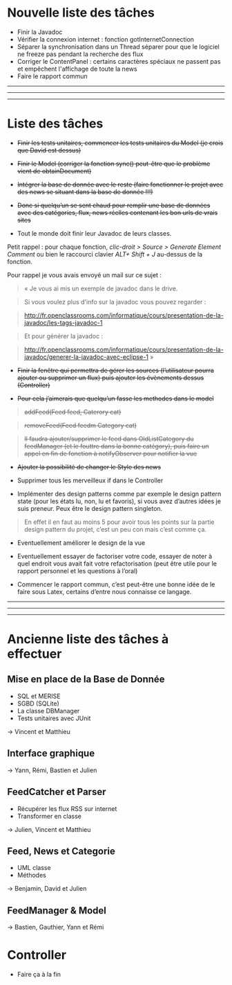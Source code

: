 # Nouvelle liste des tâches #

  * Finir la Javadoc
  * Vérifier la connexion internet : fonction gotInternetConnection
  * Séparer la synchronisation dans un Thread séparer pour que le logiciel ne freeze pas pendant la recherche des flux
  * Corriger le ContentPanel : certains caractères spéciaux ne passent pas et empêchent l'affichage de toute la news
  * Faire le rapport commun


---



---



---


# Liste des tâches #

  * ~~Finir les tests unitaires, commencer les tests unitaires du Model (je crois que David est dessus)~~

  * ~~Finir le Model (corriger la fonction sync() peut-être que le problème vient de obtainDocument)~~

  * ~~Intégrer la base de donnée avec le reste (faire fonctionner le projet avec des news se situant dans la base de donnée !!!)~~

  * ~~Donc si quelqu’un se sent chaud pour remplir une base de données avec des catégories, flux, news réelles contenant les bon urls de vrais sites~~

  * Tout le monde doit finir leur Javadoc de leurs classes.

Petit rappel : pour chaque fonction, _clic-droit > Source > Generate Element Comment_ ou bien le raccourci clavier _ALT+ Shift + J_ au-dessus de la fonction.

Pour rappel je vous avais envoyé un mail sur ce sujet :

> « Je vous ai mis un exemple de javadoc dans le drive.

> Si vous voulez plus d'info sur la javadoc vous pouvez regarder :

> http://fr.openclassrooms.com/informatique/cours/presentation-de-la-javadoc/les-tags-javadoc-1

> Et pour générer la javadoc :

> http://fr.openclassrooms.com/informatique/cours/presentation-de-la-javadoc/generer-la-javadoc-avec-eclipse-1 »

  * ~~Finir la fenêtre qui permettra de gérer les sources (l’utilisateur pourra ajouter ou supprimer un flux) puis ajouter les évènements dessus (Controller)~~

  * ~~Pour cela j’aimerais que quelqu’un fasse les methodes dans le model~~

> ~~addFeed(Feed feed, Caterory cat)~~

> ~~removeFeed(Feed feedm Category cat)~~

> ~~Il faudra ajouter/supprimer le feed dans OldListCategory du feedManager (et le fouttre dans la bonne catégory), puis faire un appel en fin de fonction à notifyObserver pour notifier la vue~~

  * ~~Ajouter la possibilité de changer le Style des news~~

  * Supprimer tous les merveilleux if dans le Controller

  * Implémenter des design patterns comme par exemple le design pattern state (pour les états lu, non, lu et favoris), si vous avez d’autres idées je suis preneur. Peux être le design pattern singleton.

> En effet il en faut au moins 5 pour avoir tous les points sur la partie design pattern du projet, c’est un peu con mais c’est comme ça.

  * Eventuellement améliorer le design de la vue

  * Eventuellement essayer de factoriser votre code, essayer de noter à quel endroit vous avait fait votre refactorisation (peut être utile pour le rapport personnel et les questions à l’oral)

  * Commencer le rapport commun, c’est peut-être une bonne idée de le faire sous Latex, certains d’entre nous connaisse ce langage.



---



---



---


# Ancienne liste des tâches à effectuer #

## Mise en place de la Base de Donnée ##

  * SQL et MERISE
  * SGBD (SQLite)
  * La classe DBManager
  * Tests unitaires avec JUnit

-> Vincent et Matthieu

## Interface graphique ##

-> Yann, Rémi, Bastien et Julien

## FeedCatcher et Parser ##

  * Récupérer les flux RSS sur internet
  * Transformer en classe

-> Julien, Vincent et Matthieu

## Feed, News et Categorie ##

  * UML classe
  * Méthodes

-> Benjamin, David et Julien

## FeedManager & Model ##

-> Bastien, Gauthier, Yann et Rémi

# Controller #

  * Faire ça à la fin